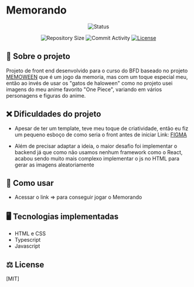 # Memorando

<p align="center">
  <img
    src="https://img.shields.io/badge/Status-Concluido-green?style=flat-square"
    alt="Status"
  />
</p>

<p align="center">
  <img
    src="https://img.shields.io/github/repo-size/Thomazrlima/README.md-Templates?style=flat"
    alt="Repository Size"
  />
  <img
    src="https://img.shields.io/github/commit-activity/t/thaispaes/Memorando?style=flat&logo=github"
    alt="Commit Activity"
  />
  <a href="LICENSE.md"
    ><img
      src="https://img.shields.io/github/license/Thomazrlima/README.md-Templates"
      alt="License"
  /></a>
</p>


## 🚀 Sobre o projeto

Projeto de front end desenvolvido para o curso do BFD baseado no projeto <a href=" https://www.figma.com/design/Yb9IBH56g7T1hdIyZ3BMNO/Desafios---CodeLab?node-id=286014-1329&t=PnbVyvhBAcexIN11-0 - MEMOWEEN"> MEMOWEEN</a> que é um jogo da memoria, mas com um toque especial meu, então ao invés de usar os "gatos de haloween" como no projeto usei imagens do meu anime favorito "One Piece", variando em vários personagens e figuras do anime.

## ❌ Dificuldades do projeto

- Apesar de ter um template, teve meu toque de criatividade, então eu fiz um pequeno esboço de como seria o front antes de iniciar Link: <a href="https://www.figma.com/design/GAD0OVuLu5yzpuJFn6dZv5/Projeto-Memorando?node-id=0-1&t=8BHSeXJzAXnOuZFg-1">FIGMA</a>

- Além de precisar adaptar a ideia, o maior desafio foi implementar o backend já que como não usamos nenhum framework como o React, acabou sendo muito mais complexo implementar o js no HTML para gerar as imagens aleatoriamente


## 🔧 Como usar

- Acessar o link => para conseguir jogar o Memorando

## 🖥️ Tecnologias implementadas

- HTML e CSS
- Typescript
- Javascript


## ⚖️ License

[MIT]